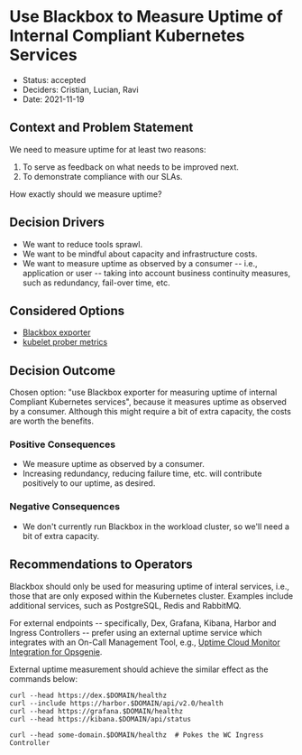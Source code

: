# Use Blackbox to Measure Uptime of Internal Compliant Kubernetes Services

* Status: accepted
* Deciders: Cristian, Lucian, Ravi
* Date: 2021-11-19

## Context and Problem Statement

We need to measure uptime for at least two reasons:

1. To serve as feedback on what needs to be improved next.
2. To demonstrate compliance with our SLAs.

How exactly should we measure uptime?

## Decision Drivers

* We want to reduce tools sprawl.
* We want to be mindful about capacity and infrastructure costs.
* We want to measure uptime as observed by a consumer -- i.e., application or user -- taking into account business continuity measures, such as redundancy, fail-over time, etc.

## Considered Options

* [Blackbox exporter](https://github.com/prometheus/blackbox_exporter)
* [kubelet prober metrics](https://stackoverflow.com/questions/62736899/how-to-set-up-an-alert-when-liveness-readiness-probe-fails-in-kubernetes)

## Decision Outcome

Chosen option: "use Blackbox exporter for measuring uptime of internal Compliant Kubernetes services", because it measures uptime as observed by a consumer. Although this might require a bit of extra capacity, the costs are worth the benefits.

### Positive Consequences

* We measure uptime as observed by a consumer.
* Increasing redundancy, reducing failure time, etc. will contribute positively to our uptime, as desired.

### Negative Consequences

* We don't currently run Blackbox in the workload cluster, so we'll need a bit of extra capacity.

## Recommendations to Operators

Blackbox should only be used for measuring uptime of interal services, i.e., those that are only exposed within the Kubernetes cluster. Examples include additional services, such as PostgreSQL, Redis and RabbitMQ.

For external endpoints -- specifically, Dex, Grafana, Kibana, Harbor and Ingress Controllers -- prefer using an external uptime service which integrates with an On-Call Management Tool, e.g., [Uptime Cloud Monitor Integration for Opsgenie](https://docs.opsgenie.com/v1.0/docs/copperegg-integration).

External uptime measurement should achieve the similar effect as the commands below:

```console
curl --head https://dex.$DOMAIN/healthz
curl --include https://harbor.$DOMAIN/api/v2.0/health
curl --head https://grafana.$DOMAIN/healthz
curl --head https://kibana.$DOMAIN/api/status

curl --head some-domain.$DOMAIN/healthz  # Pokes the WC Ingress Controller
```
